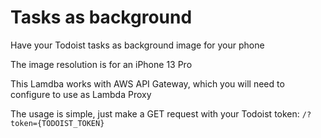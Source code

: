 # Tasks as background
Have your Todoist tasks as background image for your phone

The image resolution is for an iPhone 13 Pro

This Lamdba works with AWS API Gateway, which you will need to configure to use as Lambda Proxy

The usage is simple, just make a GET request with your Todoist token:
`/?token={TODOIST_TOKEN}`
